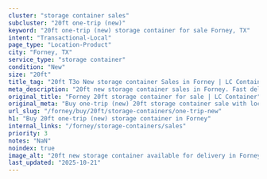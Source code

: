 ```yaml
---
cluster: "storage container sales"
subcluster: "20ft one-trip (new)"
keyword: "20ft one-trip (new) storage container for sale Forney, TX"
intent: "Transactional-Local"
page_type: "Location-Product"
city: "Forney, TX"
service_type: "storage container"
condition: "New"
size: "20ft"
title_tag: "20ft T3o New storage container Sales in Forney | LC Container"
meta_description: "20ft new storage container sales in Forney. Fast delivery, competitive pricing. Serving storage containers area. Quote ID: DT3. Call (214) 524-4168 for your free quote today."
original_title: "Forney 20ft storage container for sale | LC Container"
original_meta: "Buy one-trip (new) 20ft storage container sale with local delivery in Forney, TX. LC Container — local Since 2003. Request a fast quote today."
url_slug: "/forney/buy/20ft/storage-containers/one-trip-new"
h1: "Buy 20ft one-trip (new) storage container in Forney"
internal_links: "/forney/storage-containers/sales"
priority: 3
notes: "NaN"
noindex: true
image_alt: "20ft new storage container available for delivery in Forney"
last_updated: "2025-10-21"
---
```


<!-- TODO: Add unique city/inventory copy, images, and internal links here. -->
